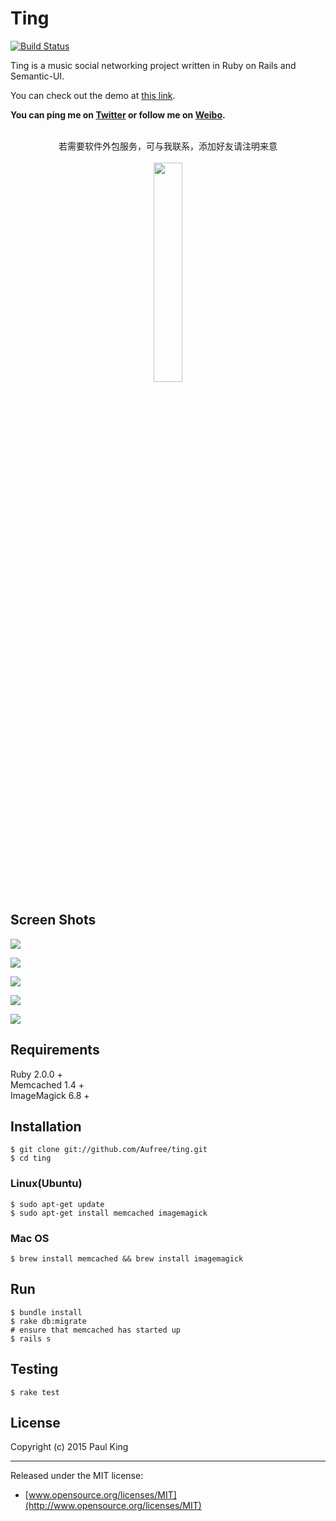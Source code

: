 # Ting

[![Build Status](https://travis-ci.org/Aufree/ting.svg?branch=master)](https://travis-ci.org/Aufree/ting)

Ting is a music social networking project written in Ruby on Rails and Semantic-UI.

You can check out the demo at [this link](http://tinger.herokuapp.com).

**You can ping me on [Twitter](https://twitter.com/_Paul_King_) or follow me on [Weibo](http://weibo.com/jinfali).**

<p align="center">
  <br>
  若需要软件外包服务，可与我联系，添加好友请注明来意
  <br>
  <br>  
  <img src="https://user-images.githubusercontent.com/5310542/41954703-5178d4e8-7a0f-11e8-81b2-41c8f6aa0151.png" width="30%">
</p>

## Screen Shots

![](http://ww1.sinaimg.cn/large/76dc7f1bgw1ent5zzgeyvj21kw11416d.jpg)

![](http://ww1.sinaimg.cn/large/76dc7f1bgw1ent5xvakuyj21kw114qce.jpg)

![](http://ww4.sinaimg.cn/large/76dc7f1bgw1ent5z2xqrnj21kw114n2c.jpg)

![](http://ww4.sinaimg.cn/large/76dc7f1bgw1ent60hhp39j21kw11443g.jpg)

![](http://ww1.sinaimg.cn/large/76dc7f1bgw1ent60ssvxgj21kw1147aa.jpg)

## Requirements

Ruby 2.0.0 +    
Memcached 1.4 +    
ImageMagick 6.8 +    


## Installation

    $ git clone git://github.com/Aufree/ting.git
    $ cd ting

### Linux(Ubuntu)

    $ sudo apt-get update
    $ sudo apt-get install memcached imagemagick

### Mac OS

    $ brew install memcached && brew install imagemagick

## Run

    $ bundle install
    $ rake db:migrate
    # ensure that memcached has started up
    $ rails s

## Testing

    $ rake test

## License

Copyright (c) 2015 Paul King

---------------

Released under the MIT license:

* [www.opensource.org/licenses/MIT](http://www.opensource.org/licenses/MIT)
